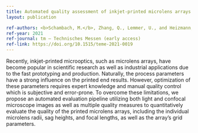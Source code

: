 ```yaml
---
title: Automated quality assessment of inkjet-printed microlens arrays
layout: publication

ref-authors: <b>Schambach, M.</b>, Zhang, Q., Lemmer, U., and Heizmann, M.
ref-year: 2021
ref-journal: tm – Technisches Messen (early access)
ref-link: https://doi.org/10.1515/teme-2021-0019
---
```


Recently, inkjet-printed microoptics, such as microlens arrays, have become popular in scientific research as well as industrial applications due to the fast prototyping and production. Naturally, the process parameters have a strong influence on the printed end results. However, optimization of these parameters requires expert knowledge and manual quality control which is subjective and error-prone. To overcome these limitations, we propose an automated evaluation pipeline utilizing both light and confocal microscope images as well as multiple quality measures to quantitatively evaluate the quality of the printed microlens arrays, including the individual microlens radii, sag heights, and focal lengths, as well as the array’s grid parameters.
